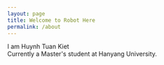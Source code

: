 ```yaml
---
layout: page
title: Welcome to Robot Here
permalink: /about
---
```


I am Huynh Tuan Kiet  
Currently a Master's student at Hanyang University.  
